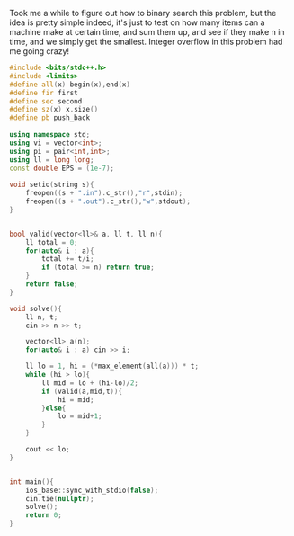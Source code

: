 Took me a while to figure out how to binary search this problem, but the idea is pretty simple indeed, it's just to test on how many items can a machine make at certain time, and sum them up, and see if they make n in time, and we simply get the smallest. Integer overflow in this problem had me going crazy!
```cpp
#include <bits/stdc++.h>
#include <limits>
#define all(x) begin(x),end(x)
#define fir first
#define sec second
#define sz(x) x.size()
#define pb push_back
 
using namespace std;
using vi = vector<int>;
using pi = pair<int,int>;
using ll = long long;
const double EPS = (1e-7);
 
void setio(string s){
	freopen((s + ".in").c_str(),"r",stdin);
	freopen((s + ".out").c_str(),"w",stdout);
}


bool valid(vector<ll>& a, ll t, ll n){
    ll total = 0;
    for(auto& i : a){
        total += t/i;
        if (total >= n) return true;
    }
    return false;
}

void solve(){
    ll n, t;
    cin >> n >> t;

    vector<ll> a(n);
    for(auto& i : a) cin >> i;

    ll lo = 1, hi = (*max_element(all(a))) * t;
    while (hi > lo){
        ll mid = lo + (hi-lo)/2;
        if (valid(a,mid,t)){
            hi = mid;
        }else{
            lo = mid+1;
        }
    }

    cout << lo;
}


int main(){
	ios_base::sync_with_stdio(false);
	cin.tie(nullptr);
	solve();
	return 0;
}

```